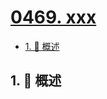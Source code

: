 # [0469. xxx](https://github.com/Tdahuyou/TNotes.leetcode/tree/main/notes/0469.%20xxx)

<!-- region:toc -->

- [1. 📝 概述](#1--概述)

<!-- endregion:toc -->

## 1. 📝 概述
